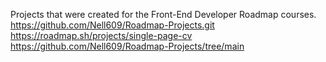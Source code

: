 Projects that were created for the Front-End Developer Roadmap courses. 
https://github.com/Nell609/Roadmap-Projects.git<br>
https://roadmap.sh/projects/single-page-cv<br>
https://github.com/Nell609/Roadmap-Projects/tree/main
